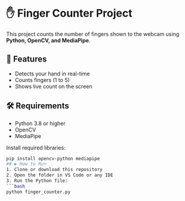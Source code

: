 # ✋ Finger Counter Project

This project counts the number of fingers shown to the webcam using **Python, OpenCV, and MediaPipe**.

## 📌 Features
- Detects your hand in real-time
- Counts fingers (1 to 5)
- Shows live count on the screen

## 🛠️ Requirements
- Python 3.8 or higher
- OpenCV
- MediaPipe

Install required libraries:
```bash
pip install opencv-python mediapipe
## ▶️ How to Run
1. Clone or download this repository  
2. Open the folder in VS Code or any IDE  
3. Run the Python file:
```bash
python finger_counter.py
